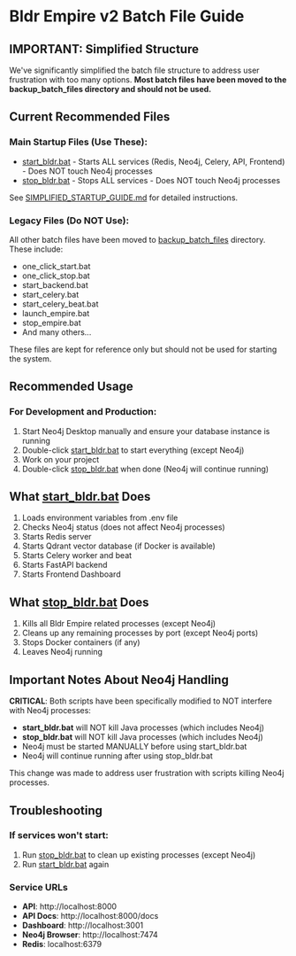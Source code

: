 # Bldr Empire v2 Batch File Guide

## IMPORTANT: Simplified Structure

We've significantly simplified the batch file structure to address user frustration with too many options. **Most batch files have been moved to the backup_batch_files directory and should not be used.**

## Current Recommended Files

### Main Startup Files (Use These):
- [start_bldr.bat](file:///c%3A/Bldr/start_bldr.bat) - Starts ALL services (Redis, Neo4j, Celery, API, Frontend) - Does NOT touch Neo4j processes
- [stop_bldr.bat](file:///c%3A/Bldr/stop_bldr.bat) - Stops ALL services - Does NOT touch Neo4j processes

See [SIMPLIFIED_STARTUP_GUIDE.md](file:///c%3A/Bldr/SIMPLIFIED_STARTUP_GUIDE.md) for detailed instructions.

### Legacy Files (Do NOT Use):
All other batch files have been moved to [backup_batch_files](file:///c%3A/Bldr/backup_batch_files) directory. These include:
- one_click_start.bat
- one_click_stop.bat
- start_backend.bat
- start_celery.bat
- start_celery_beat.bat
- launch_empire.bat
- stop_empire.bat
- And many others...

These files are kept for reference only but should not be used for starting the system.

## Recommended Usage

### For Development and Production:
1. Start Neo4j Desktop manually and ensure your database instance is running
2. Double-click [start_bldr.bat](file:///c%3A/Bldr/start_bldr.bat) to start everything (except Neo4j)
3. Work on your project
4. Double-click [stop_bldr.bat](file:///c%3A/Bldr/stop_bldr.bat) when done (Neo4j will continue running)

## What [start_bldr.bat](file:///c%3A/Bldr/start_bldr.bat) Does

1. Loads environment variables from .env file
2. Checks Neo4j status (does not affect Neo4j processes)
3. Starts Redis server
4. Starts Qdrant vector database (if Docker is available)
5. Starts Celery worker and beat
6. Starts FastAPI backend
7. Starts Frontend Dashboard

## What [stop_bldr.bat](file:///c%3A/Bldr/stop_bldr.bat) Does

1. Kills all Bldr Empire related processes (except Neo4j)
2. Cleans up any remaining processes by port (except Neo4j ports)
3. Stops Docker containers (if any)
4. Leaves Neo4j running

## Important Notes About Neo4j Handling

**CRITICAL**: Both scripts have been specifically modified to NOT interfere with Neo4j processes:

- **start_bldr.bat** will NOT kill Java processes (which includes Neo4j)
- **stop_bldr.bat** will NOT kill Java processes (which includes Neo4j)
- Neo4j must be started MANUALLY before using start_bldr.bat
- Neo4j will continue running after using stop_bldr.bat

This change was made to address user frustration with scripts killing Neo4j processes.

## Troubleshooting

### If services won't start:
1. Run [stop_bldr.bat](file:///c%3A/Bldr/stop_bldr.bat) to clean up existing processes (except Neo4j)
2. Run [start_bldr.bat](file:///c%3A/Bldr/start_bldr.bat) again

### Service URLs

- **API**: http://localhost:8000
- **API Docs**: http://localhost:8000/docs
- **Dashboard**: http://localhost:3001
- **Neo4j Browser**: http://localhost:7474
- **Redis**: localhost:6379